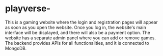 ﻿# playverse-
 This is a gaming website where the login and registration pages will appear as soon as you open the website. Once you log in, the website's main interface will be displayed, and there will also be a payment option. The website has a separate admin panel where you can add or remove games. The backend provides APIs for all functionalities, and it is connected to MongoDB.
